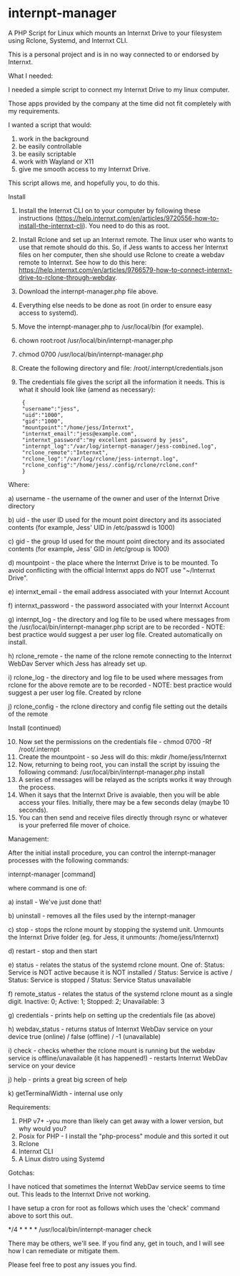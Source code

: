 # internpt-manager
A PHP Script for Linux which mounts an Internxt Drive to your filesystem using Rclone, Systemd, and Internxt CLI.

This is a personal project and is in no way connected to or endorsed by Internxt.



What I needed:



I needed a simple script to connect my Internxt Drive to my linux computer.

Those apps provided by the company at the time did not fit completely with my requirements.

I wanted a script that would:

1) work in the background
2) be easily controllable
3) be easily scriptable
4) work with Wayland or X11
5) give me smooth access to my Internxt Drive.

This script allows me, and hopefully you, to do this.



Install

1) Install the Internxt CLI on to your computer by following these instructions (https://help.internxt.com/en/articles/9720556-how-to-install-the-internxt-cli). You need to do this as root.
2) Install Rclone and set up an Internxt remote. The linux user who wants to use that remote should do this. So, if Jess wants to access her Internxt files on her computer, then she should use Rclone to create a webdav remote to Internxt. See how to do this here: https://help.internxt.com/en/articles/9766579-how-to-connect-internxt-drive-to-rclone-through-webdav.
3) Download the internpt-manager.php file above.
4) Everything else needs to be done as root (in order to ensure easy access to systemd).
5) Move the internpt-manager.php to /usr/local/bin (for example).
6) chown root:root /usr/local/bin/internpt-manager.php
7) chmod 0700 /usr/local/bin/internpt-manager.php
8) Create the following directory and file: /root/.internpt/credentials.json
9) The credentials file gives the script all the information it needs. This is what it should look like (amend as necessary):

        {
        "username":"jess",       
        "uid":"1000",        
        "gid":"1000",
        "mountpoint":"/home/jess/Internxt",
        "internxt_email":"jess@example.com",
        "internxt_password":"my excellent password by jess",
        "internpt_log":"/var/log/internpt-manager/jess-combined.log",
        "rclone_remote":"Internxt",
        "rclone_log":"/var/log/rclone/jess-internpt.log",
        "rclone_config":"/home/jess/.config/rclone/rclone.conf"
        }

Where:

a) username - the username of the owner and user of the Internxt Drive directory

b) uid - the user ID used for the mount point directory and its associated contents (for example, Jess' UID in /etc/passwd is 1000)

c) gid - the group Id used for the mount point directory and its associated contents (for example, Jess' GID in /etc/group is 1000)

d) mountpoint - the place where the Internxt Drive is to be mounted. To avoid conflicting with the official Internxt apps do NOT use "~/Internxt Drive".

e) internxt_email - the email address associated with your Internxt Account

f) internxt_password - the password associated with your Internxt Account

g) internpt_log - the directory and log file to be used where messages from the /usr/local/bin/internpt-manager.php script are to be recorded - NOTE: best practice would suggest a per user log file. Created automatically on install.

h) rclone_remote - the name of the rclone remote connecting to the Internxt WebDav Server which Jess has already set up.

i) rclone_log - the directory and log file to be used where messages from rclone for the above remote are to be recorded - NOTE: best practice would suggest a per user log file. Created by rclone

j) rclone_config - the rclone directory and config file setting out the details of the remote 


 Install (continued)

 10) Now set the permissions on the credentials file - chmod 0700 -Rf /root/.internpt
 11) Create the mountpoint - so Jess will do this: mkdir /home/jess/Internxt
 12) Now, returning to being root, you can install the script by issuing the following command: /usr/local/bin/internpt-manager.php install
 13) A series of messages will be relayed as the scripts works it way through the process.
 14) When it says that the Internxt Drive is avaiable, then you will be able access your files. Initially, there may be a few seconds delay (maybe 10 seconds).
 15) You can then send and receive files directly through rsync or whatever is your preferred file mover of choice.



Management:


After the initial install procedure, you can control the internpt-manager processes with the following commands:

internpt-manager [command]

where command is one of:

a) install - We've just done that!

b) uninstall - removes all the files used by the internpt-manager

c) stop - stops the rclone mount by stopping the systemd unit. Unmounts the Internxt Drive folder (eg. for Jess, it unmounts: /home/jess/Internxt)

d) restart - stop and then start

e) status - relates the status of the systemd rclone mount. One of: Status: Service is NOT active because it is NOT installed / Status: Service is active / Status: Service is stopped / Status: Service Status unavailable

f) remote_status - relates the status of the systemd rclone mount as a single digit. Inactive: 0; Active: 1; Stopped: 2; Unavailable: 3

g) credentials - prints help on setting up the credentials file (as above)

h) webdav_status - returns status of Internxt WebDav service on your device true (online) / false (offline) / -1 (unavailable) 

i) check - checks whether the rclone mount is running but the webdav service is offline/unavailable (it has happened!) - restarts Internxt WebDav service on your device

j) help - prints a great big screen of help

k) getTerminalWidth - internal use only

     

Requirements:

1) PHP v7+ -you more than likely can get away with a lower version, but why would you?
2) Posix for PHP - I install the "php-process" module and this sorted it out
3) Rclone
4) Internxt CLI
5) A Linux distro using Systemd 



Gotchas:

I have noticed that sometimes the Internxt WebDav service seems to time out. This leads to the Internxt Drive not working.

I have setup a cron for root as follows which uses the 'check' command above to sort this out.

*/4 * * * * /usr/local/bin/internpt-manager check

There may be others, we'll see. If you find any, get in touch, and I will see how I can remediate or mitigate them.

Please feel free to post any issues you find.
